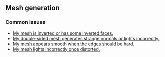 ## Mesh generation
### Common issues
- [My mesh is inverted or has some inverted faces.](Mesh%20Generation/Winding%20Order.md)
- [My double-sided mesh generates strange normals or lights incorrectly.](Mesh%20Generation/Generating%20Normals.md)
- [My mesh appears smooth when the edges should be hard.](Mesh%20Generation/Shared%20Vertices.md)
- [My mesh lights incorrectly once distorted.](Mesh%20Generation/Vertex%20Normals.md)